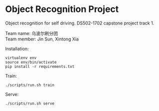 # Object Recognition Project
Object recognition for self driving. DS502-1702 capstone project track 1.

Team name: 乌波尔刷分团 \
Team member: Jin Sun, Xintong Xia

Installation:
```
virtualenv env
source env/bin/activate
pip install -r requirements.txt
```

Train:
```
./scripts/run.sh train
```

Serve:
```
./scripts/run.sh serve
```
